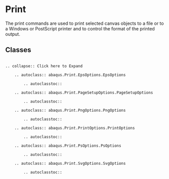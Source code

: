# Print

The print commands are used to print selected canvas objects to a file or to a Windows or PostScript printer and to control the format of the printed output.

## Classes

```{eval-rst}

.. collapse:: Click here to Expand

    .. autoclass:: abaqus.Print.EpsOptions.EpsOptions

        .. autoclasstoc::

    .. autoclass:: abaqus.Print.PageSetupOptions.PageSetupOptions

        .. autoclasstoc::

    .. autoclass:: abaqus.Print.PngOptions.PngOptions

        .. autoclasstoc::

    .. autoclass:: abaqus.Print.PrintOptions.PrintOptions

        .. autoclasstoc::

    .. autoclass:: abaqus.Print.PsOptions.PsOptions

        .. autoclasstoc::

    .. autoclass:: abaqus.Print.SvgOptions.SvgOptions

        .. autoclasstoc::
```
